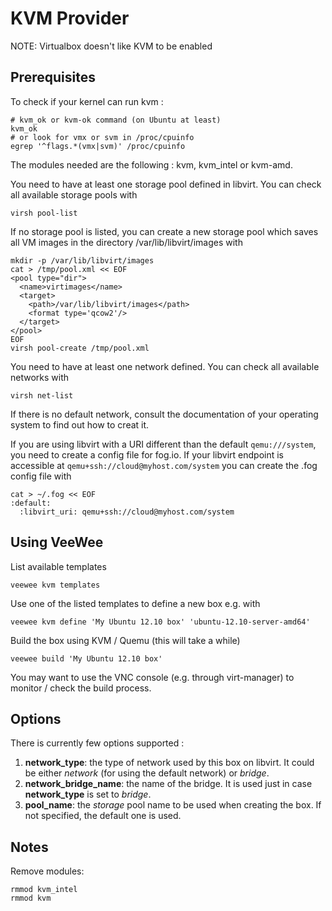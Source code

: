 # KVM Provider

NOTE: Virtualbox doesn't like KVM to be enabled

## Prerequisites

To check if your kernel can run kvm :

    # kvm_ok or kvm-ok command (on Ubuntu at least)
    kvm_ok
    # or look for vmx or svm in /proc/cpuinfo
    egrep '^flags.*(vmx|svm)' /proc/cpuinfo

The modules needed are the following : kvm, kvm_intel or kvm-amd.

You need to have at least one storage pool defined in libvirt. You can check all
available storage pools with

    virsh pool-list

If no storage pool is listed, you can create a new storage pool which saves all
VM images in the directory /var/lib/libvirt/images with

    mkdir -p /var/lib/libvirt/images
    cat > /tmp/pool.xml << EOF
    <pool type="dir">
      <name>virtimages</name>
      <target>
        <path>/var/lib/libvirt/images</path>
        <format type='qcow2'/>
      </target>
    </pool>
    EOF
    virsh pool-create /tmp/pool.xml

You need to have at least one network defined. You can check all available
networks with

    virsh net-list

If there is no default network, consult the documentation of your operating
system to find out how to creat it.

If you are using libvirt with a URI different than the default `qemu:///system`,
you need to create a config file for fog.io. If your libvirt endpoint is
accessible at `qemu+ssh://cloud@myhost.com/system` you can create the .fog config
file with

    cat > ~/.fog << EOF
    :default:
      :libvirt_uri: qemu+ssh://cloud@myhost.com/system

## Using VeeWee

List available templates

    veewee kvm templates

Use one of the listed templates to define a new box e.g. with

    veewee kvm define 'My Ubuntu 12.10 box' 'ubuntu-12.10-server-amd64'

Build the box using KVM / Quemu (this will take a while)

    veewee build 'My Ubuntu 12.10 box'

You may want to use the VNC console (e.g. through virt-manager) to monitor /
check the build process.

## Options

There is currently few options supported :

1. **network_type**: the type of network used by this box on libvirt. It could
   be either _network_ (for using the default network) or _bridge_.
2. **network_bridge_name**: the name of the bridge. It is used just in case
   **network_type** is set to _bridge_.
3. **pool_name**: the _storage_ pool name to be used when creating the box. If
   not specified, the default one is used.

## Notes

Remove modules:

    rmmod kvm_intel
    rmmod kvm